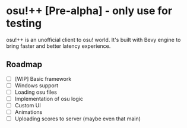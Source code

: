 # osu!++ [Pre-alpha] - only use for testing
osu!++ is an unofficial client to osu! world. It's built with Bevy engine to bring faster and better latency experience.

## Roadmap

- [ ] [WIP] Basic framework
- [ ] Windows support
- [ ] Loading osu files
- [ ] Implementation of osu logic
- [ ] Custom UI
- [ ] Animations
- [ ] Uploading scores to server (maybe even that main)